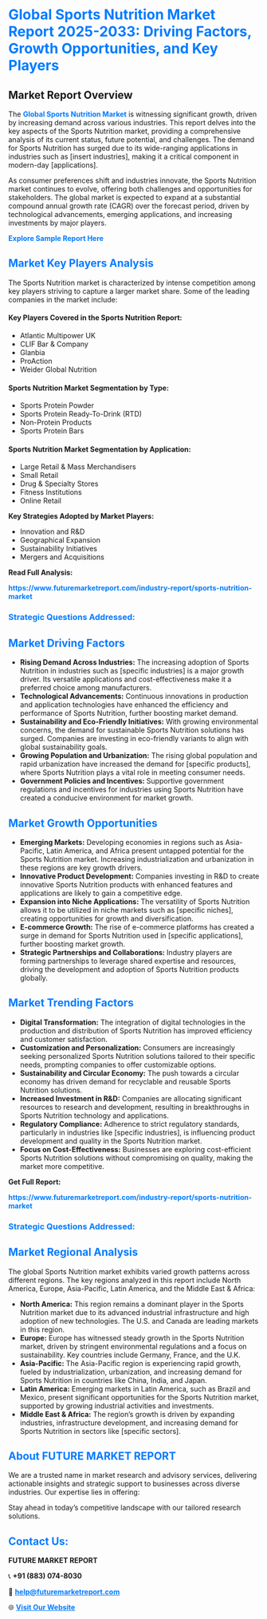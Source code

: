 <h1 style="color: #007BFF;">Global Sports Nutrition Market Report 2025-2033: Driving Factors, Growth Opportunities, and Key Players</h1>

<section id="overview">
<h2>Market Report Overview</h2>
<p>The <a href="https://www.futuremarketreport.com/industry-report/sports-nutrition-market" style="color: #007BFF; text-decoration: none;"><strong>Global Sports Nutrition Market</strong></a> is witnessing significant growth, driven by increasing demand across various industries. This report delves into the key aspects of the Sports Nutrition market, providing a comprehensive analysis of its current status, future potential, and challenges. The demand for Sports Nutrition has surged due to its wide-ranging applications in industries such as [insert industries], making it a critical component in modern-day [applications].</p>
<p>As consumer preferences shift and industries innovate, the Sports Nutrition market continues to evolve, offering both challenges and opportunities for stakeholders. The global market is expected to expand at a substantial compound annual growth rate (CAGR) over the forecast period, driven by technological advancements, emerging applications, and increasing investments by major players.</p>
</section>

<section id="overview">
<p><a href="https://www.futuremarketreport.com/request-sample/reportId=107481" style="color: #007BFF; text-decoration: none;"><strong>Explore Sample Report Here</strong></a></p>
</section>

<section id="key-players">
<h2 style="color: #007BFF;">Market Key Players Analysis</h2>
<p>The Sports Nutrition market is characterized by intense competition among key players striving to capture a larger market share. Some of the leading companies in the market include:</p>
<h4>Key Players Covered in the Sports Nutrition Report:</h4>
<ul><li>Atlantic Multipower UK</li><li>CLIF Bar &amp; Company</li><li>Glanbia</li><li>ProAction</li><li>Weider Global Nutrition</li></ul>
<h4>Sports Nutrition Market Segmentation by Type:</h4>
<ul><li>Sports Protein Powder</li><li>Sports Protein Ready-To-Drink (RTD)</li><li>Non-Protein Products</li><li>Sports Protein Bars</li></ul>

<h4>Sports Nutrition Market Segmentation by Application:</h4>
<ul><li>Large Retail &amp; Mass Merchandisers</li><li>Small Retail</li><li>Drug &amp; Specialty Stores</li><li>Fitness Institutions</li><li>Online Retail</li></ul>
<p><strong>Key Strategies Adopted by Market Players:</strong></p>
<ul>
<li>Innovation and R&D</li>
<li>Geographical Expansion</li>
<li>Sustainability Initiatives</li>
<li>Mergers and Acquisitions</li>
</ul>
</section>

<section>
<p><strong>Read Full Analysis: </strong></p><a href="https://www.futuremarketreport.com/industry-report/sports-nutrition-market" style="color: #007BFF; text-decoration: none;"><strong>https://www.futuremarketreport.com/industry-report/sports-nutrition-market</strong></a>
<h3 style="color: #007BFF;">Strategic Questions Addressed:</h3>
</section>

<section id="driving-factors">
<h2 style="color: #007BFF;">Market Driving Factors</h2>
<ul>
<li><strong>Rising Demand Across Industries:</strong> The increasing adoption of Sports Nutrition in industries such as [specific industries] is a major growth driver. Its versatile applications and cost-effectiveness make it a preferred choice among manufacturers.</li>
<li><strong>Technological Advancements:</strong> Continuous innovations in production and application technologies have enhanced the efficiency and performance of Sports Nutrition, further boosting market demand.</li>
<li><strong>Sustainability and Eco-Friendly Initiatives:</strong> With growing environmental concerns, the demand for sustainable Sports Nutrition solutions has surged. Companies are investing in eco-friendly variants to align with global sustainability goals.</li>
<li><strong>Growing Population and Urbanization:</strong> The rising global population and rapid urbanization have increased the demand for [specific products], where Sports Nutrition plays a vital role in meeting consumer needs.</li>
<li><strong>Government Policies and Incentives:</strong> Supportive government regulations and incentives for industries using Sports Nutrition have created a conducive environment for market growth.</li>
</ul>
</section>

<section id="growth-opportunities">
<h2 style="color: #007BFF;">Market Growth Opportunities</h2>
<ul>
<li><strong>Emerging Markets:</strong> Developing economies in regions such as Asia-Pacific, Latin America, and Africa present untapped potential for the Sports Nutrition market. Increasing industrialization and urbanization in these regions are key growth drivers.</li>
<li><strong>Innovative Product Development:</strong> Companies investing in R&D to create innovative Sports Nutrition products with enhanced features and applications are likely to gain a competitive edge.</li>
<li><strong>Expansion into Niche Applications:</strong> The versatility of Sports Nutrition allows it to be utilized in niche markets such as [specific niches], creating opportunities for growth and diversification.</li>
<li><strong>E-commerce Growth:</strong> The rise of e-commerce platforms has created a surge in demand for Sports Nutrition used in [specific applications], further boosting market growth.</li>
<li><strong>Strategic Partnerships and Collaborations:</strong> Industry players are forming partnerships to leverage shared expertise and resources, driving the development and adoption of Sports Nutrition products globally.</li>
</ul>
</section>

<section id="trending-factors">
<h2 style="color: #007BFF;">Market Trending Factors</h2>
<ul>
<li><strong>Digital Transformation:</strong> The integration of digital technologies in the production and distribution of Sports Nutrition has improved efficiency and customer satisfaction.</li>
<li><strong>Customization and Personalization:</strong> Consumers are increasingly seeking personalized Sports Nutrition solutions tailored to their specific needs, prompting companies to offer customizable options.</li>
<li><strong>Sustainability and Circular Economy:</strong> The push towards a circular economy has driven demand for recyclable and reusable Sports Nutrition solutions.</li>
<li><strong>Increased Investment in R&D:</strong> Companies are allocating significant resources to research and development, resulting in breakthroughs in Sports Nutrition technology and applications.</li>
<li><strong>Regulatory Compliance:</strong> Adherence to strict regulatory standards, particularly in industries like [specific industries], is influencing product development and quality in the Sports Nutrition market.</li>
<li><strong>Focus on Cost-Effectiveness:</strong> Businesses are exploring cost-efficient Sports Nutrition solutions without compromising on quality, making the market more competitive.</li>
</ul>
</section>

<section>
<p><strong>Get Full Report: </strong></p><a href="https://www.futuremarketreport.com/industry-report/sports-nutrition-market" style="color: #007BFF; text-decoration: none;"><strong>https://www.futuremarketreport.com/industry-report/sports-nutrition-market</strong></a>
<h3 style="color: #007BFF;">Strategic Questions Addressed:</h3>
</section>


<section id="regional-analysis">
<h2 style="color: #007BFF;">Market Regional Analysis</h2>
<p>The global Sports Nutrition market exhibits varied growth patterns across different regions. The key regions analyzed in this report include North America, Europe, Asia-Pacific, Latin America, and the Middle East & Africa:</p>
<ul>
<li><strong>North America:</strong> This region remains a dominant player in the Sports Nutrition market due to its advanced industrial infrastructure and high adoption of new technologies. The U.S. and Canada are leading markets in this region.</li>
<li><strong>Europe:</strong> Europe has witnessed steady growth in the Sports Nutrition market, driven by stringent environmental regulations and a focus on sustainability. Key countries include Germany, France, and the U.K.</li>
<li><strong>Asia-Pacific:</strong> The Asia-Pacific region is experiencing rapid growth, fueled by industrialization, urbanization, and increasing demand for Sports Nutrition in countries like China, India, and Japan.</li>
<li><strong>Latin America:</strong> Emerging markets in Latin America, such as Brazil and Mexico, present significant opportunities for the Sports Nutrition market, supported by growing industrial activities and investments.</li>
<li><strong>Middle East & Africa:</strong> The region’s growth is driven by expanding industries, infrastructure development, and increasing demand for Sports Nutrition in sectors like [specific sectors].</li>
</ul>
</section>

<footer>
<h2 style="color: #007BFF;">About FUTURE MARKET REPORT</h2>
<p>We are a trusted name in market research and advisory services, delivering actionable insights and strategic support to businesses across diverse industries. Our expertise lies in offering:</p>

<p>Stay ahead in today’s competitive landscape with our tailored research solutions.</p>

<h2 style="color: #007BFF;">Contact Us:</h2>
<p><strong>FUTURE MARKET REPORT</strong></p>
<p>📞 <strong>+91 (883) 074-8030</strong></p>
<p>📧 <strong><a href="mailto:help@futuremarketreport.com" style="color: #007BFF;">help@futuremarketreport.com</a></strong></p>
<p>🌐 <strong><a href="https://www.futuremarketreport.com/" style="color: #007BFF;">Visit Our Website</a></strong></p>
</footer>